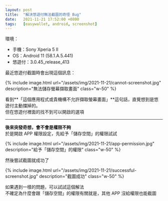 ```yaml
---
layout: post
title:  "解決悠遊付無法截圖的奇怪 Bug"
date:   2021-11-21 17:52:00 +0800
tags:   [easywallet, android, screenshot]
---
```


環境：
 - 手機：Sony Xperia 5 II
 - OS：Android 11 (58.1.A.5.441)
 - 悠遊付：3.0.45_release_413

最近悠遊付截圖時會出現這個訊息：

<!--more-->

{% include image.html url="/assets/img/2021-11-21/cannot-screenshot.jpg" description="無法儲存螢幕擷取畫面" class="w-50" %}

看到**「這個應用程式或貴機構不允許擷取螢幕畫面」**這句話，直覺想到是悠遊付主動擋掉的。  
但在悠遊付裡面的找不到可以開啟的選項  

---

**後來突發奇想，會不會是權限不夠**  
於是開啟 APP 權限設定，先給予「儲存空間」的權限試試

{% include image.html url="/assets/img/2021-11-21/app-permission.jpg" description="給予「儲存空間」的權限" class="w-50" %}

然後嘗試截圖就成功了

{% include image.html url="/assets/img/2021-11-21/successful-screenshot.jpg" description="截圖成功" class="w-50" %}

如果遇到一樣的問題，可以試試這個解法  
不確定為什麼會跟「儲存空間」的權限有關就是，其他 APP 沒給權限也能截圖
